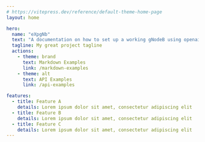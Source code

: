```yaml
---
# https://vitepress.dev/reference/default-theme-home-page
layout: home

hero:
  name: "eXpgNb"
  text: "A documentation on how to set up a working gNodeB using openairinterface5g"
  tagline: My great project tagline
  actions:
    - theme: brand
      text: Markdown Examples
      link: /markdown-examples
    - theme: alt
      text: API Examples
      link: /api-examples

features:
  - title: Feature A
    details: Lorem ipsum dolor sit amet, consectetur adipiscing elit
  - title: Feature B
    details: Lorem ipsum dolor sit amet, consectetur adipiscing elit
  - title: Feature C
    details: Lorem ipsum dolor sit amet, consectetur adipiscing elit
---
```


